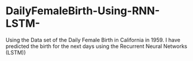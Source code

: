 # DailyFemaleBirth-Using-RNN-LSTM-
Using the Data set of the Daily Female Birth in California in 1959. I have predicted the birth for the next days using the Recurrent Neural Networks (LSTM))
